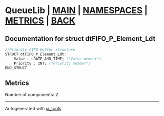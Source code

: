 # QueueLib | [MAIN] | [NAMESPACES] | [METRICS] | [BACK]  

## Documentation for struct dtFIFO_P_Element_Ldt  

```pascal
//Priority FIFO buffer structure  
STRUCT dtFIFO_P_Element_Ldt:
    Value : LDATE_AND_TIME; (*Value member*)
    Priority : INT; (*Priority member*)
END_STRUCT
```

## Metrics  

Number of components: 2  

---
Autogenerated with [ia_tools](https://github.com/tkucic/ia_tools)  

[MAIN]: ../../../../index_st.md
[NAMESPACES]: ../../nsList_st.md
[METRICS]: ../../../metrics_st.md
[BACK]: ../nsMain_st.md
